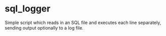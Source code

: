 sql_logger
==========

Simple script which reads in an SQL file and executes each line separately, sending output optionally to a log file.

